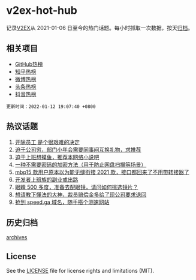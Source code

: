 # v2ex-hot-hub

 记录[V2EX](https://www.v2ex.com/)从 2021-01-06 日至今的热门话题。每小时抓取一次数据，按天[归档](archives)。
 
 ## 相关项目

- [GitHub热榜](https://github.com/lonnyzhang423/github-hot-hub)
- [知乎热榜](https://github.com/lonnyzhang423/zhihu-hot-hub)
- [微博热榜](https://github.com/lonnyzhang423/weibo-hot-hub)
- [头条热榜](https://github.com/lonnyzhang423/toutiao-hot-hub)
- [抖音热榜](https://github.com/lonnyzhang423/douyin-hot-hub)


 `更新时间：2022-01-12 19:07:40 +0800`

## 热议话题

1. [开除员工 是个很艰难的决定](https://www.v2ex.com/t/827766)
1. [迫于公司穷，部门小年会需要同事间互换礼物，求推荐](https://www.v2ex.com/t/827709)
1. [迫于上班想摸鱼，推荐本网络小说吧](https://www.v2ex.com/t/827733)
1. [一种不需要密码的加密方法（用于防止网盘扫描等场景）](https://www.v2ex.com/t/827768)
1. [mbp15 款用户原本以为能无缝衔接 2021 款，接口都回来了不用带转接器了](https://www.v2ex.com/t/827770)
1. [开发者上班族的副业或出路](https://www.v2ex.com/t/827727)
1. [眼睛 500 多度，准备去配眼镜，请问如何挑选镜片？](https://www.v2ex.com/t/827754)
1. [想请教下懂法的大神，裁员赔偿金多给了现公司要求退回](https://www.v2ex.com/t/827761)
1. [抢到 speed.ga 域名，随手搭个测速网站](https://www.v2ex.com/t/827713)

## 历史归档

[archives](archives)

## License

See the [LICENSE](LICENSE) file for license rights and limitations (MIT).
